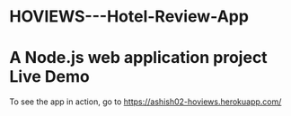 # HOVIEWS---Hotel-Review-App
A Node.js web application project
Live Demo
==
To see the app in action, go to https://ashish02-hoviews.herokuapp.com/

